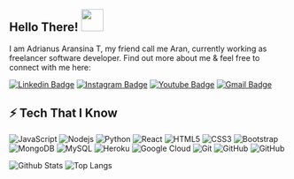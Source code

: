 ## Hello There! <img src="https://raw.githubusercontent.com/aemmadi/aemmadi/master/wave.gif" width="40px">

I am Adrianus Aransina T, my friend call me Aran, currently working as freelancer software developer.  Find out more about me & feel free to connect with me here:

[![Linkedin Badge](https://img.shields.io/badge/-Kicap%20Karan-blue?style=flat-square&logo=Linkedin&logoColor=white&link=https://www.linkedin.com/in/kicap-karan-85588b203/)](https://www.linkedin.com/in/kicap-karan-85588b203/)
[![Instagram Badge](https://img.shields.io/badge/-Kicap%20Karan-red?style=flat-square&logo=instagram&logoColor=white&link=https://www.instagram.com/kicap_karan/)](https://www.instagram.com/kicap_karan/)
[![Youtube Badge](https://img.shields.io/badge/-Kicap%20Karan-darkred?style=flat-square&logo=youtube&logoColor=white&link=https://www.youtube.com/channel/UC1mGRXTGGyXo0WwFwDCARig)](https://www.youtube.com/channel/UC1mGRXTGGyXo0WwFwDCARig)
[![Gmail Badge](https://img.shields.io/badge/-kicap.karan92@gmail.com-c14438?style=flat-square&logo=Gmail&logoColor=white&link=mailto:kicap.karan92@gmail.com)](mailto:kicap.karan92@gmail.com)

## ⚡ Tech That I Know

![JavaScript](https://img.shields.io/badge/-JavaScript-black?style=flat-square&logo=javascript)
![Nodejs](https://img.shields.io/badge/-Nodejs-black?style=flat-square&logo=Node.js)
![Python](https://img.shields.io/badge/-Python-black?style=flat-square&logo=Python)
![React](https://img.shields.io/badge/-React-black?style=flat-square&logo=react)
![HTML5](https://img.shields.io/badge/-HTML5-E34F26?style=flat-square&logo=html5&logoColor=white)
![CSS3](https://img.shields.io/badge/-CSS3-1572B6?style=flat-square&logo=css3)
![Bootstrap](https://img.shields.io/badge/-Bootstrap-563D7C?style=flat-square&logo=bootstrap)
![MongoDB](https://img.shields.io/badge/-MongoDB-black?style=flat-square&logo=mongodb)
![MySQL](https://img.shields.io/badge/-MySQL-black?style=flat-square&logo=mysql)
![Heroku](https://img.shields.io/badge/-Heroku-430098?style=flat-square&logo=heroku)
![Google Cloud](https://img.shields.io/badge/Google%20Cloud-black?style=flat-square&logo=google-cloud)
![Git](https://img.shields.io/badge/-Git-black?style=flat-square&logo=git)
![GitHub](https://img.shields.io/badge/-GitHub-181717?style=flat-square&logo=github)
![GitHub](https://img.shields.io/badge/-PHP-181717?style=flat-square&logo=PHP)

![Github Stats](https://github-readme-stats.vercel.app/api?username=kicap1992&count_private=true&show_icons=true&include_all_commits=true)
![Top Langs](https://github-readme-stats.vercel.app/api/top-langs/?username=kicap1992&hide=TeX&layout=compact)

  

<!--
**kicap1992/kicap1992** is a ✨ _special_ ✨ repository because its `README.md` (this file) appears on your GitHub profile.

Here are some ideas to get you started:

- 🔭 I’m currently working on ...
- 🌱 I’m currently learning ...
- 👯 I’m looking to collaborate on ...
- 🤔 I’m looking for help with ...
- 💬 Ask me about ...
- 📫 How to reach me: ...
- 😄 Pronouns: ...
- ⚡ Fun fact: ...
-->

